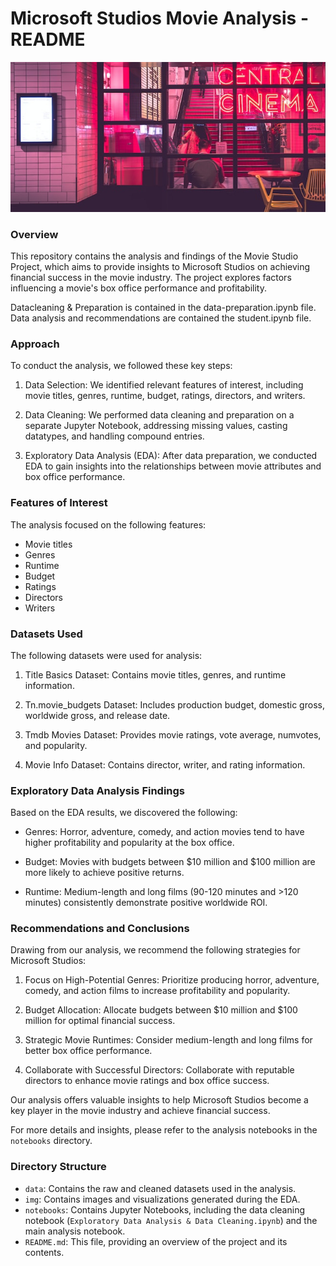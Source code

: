 # Microsoft Studios Movie Analysis - README

![Movie Analysis](./img/title_img.png)


### Overview

This repository contains the analysis and findings of the Movie Studio Project, which aims to provide insights to Microsoft Studios on achieving financial success in the movie industry. The project explores factors influencing a movie's box office performance and profitability.

Datacleaning & Preparation is contained in the data-preparation.ipynb file.
Data analysis and recommendations are contained the student.ipynb file.

### Approach

To conduct the analysis, we followed these key steps:

1. Data Selection: We identified relevant features of interest, including movie titles, genres, runtime, budget, ratings, directors, and writers.

2. Data Cleaning: We performed data cleaning and preparation on a separate Jupyter Notebook, addressing missing values, casting datatypes, and handling compound entries.

3. Exploratory Data Analysis (EDA): After data preparation, we conducted EDA to gain insights into the relationships between movie attributes and box office performance.

### Features of Interest

The analysis focused on the following features:

- Movie titles
- Genres
- Runtime
- Budget
- Ratings
- Directors
- Writers

### Datasets Used

The following datasets were used for analysis:

1. Title Basics Dataset: Contains movie titles, genres, and runtime information.

2. Tn.movie_budgets Dataset: Includes production budget, domestic gross, worldwide gross, and release date.

3. Tmdb Movies Dataset: Provides movie ratings, vote average, numvotes, and popularity.

4. Movie Info Dataset: Contains director, writer, and rating information.

### Exploratory Data Analysis Findings

Based on the EDA results, we discovered the following:

- Genres: Horror, adventure, comedy, and action movies tend to have higher profitability and popularity at the box office.

- Budget: Movies with budgets between $10 million and $100 million are more likely to achieve positive returns.

- Runtime: Medium-length and long films (90-120 minutes and >120 minutes) consistently demonstrate positive worldwide ROI.

### Recommendations and Conclusions

Drawing from our analysis, we recommend the following strategies for Microsoft Studios:

1. Focus on High-Potential Genres: Prioritize producing horror, adventure, comedy, and action films to increase profitability and popularity.

2. Budget Allocation: Allocate budgets between $10 million and $100 million for optimal financial success.

3. Strategic Movie Runtimes: Consider medium-length and long films for better box office performance.

4. Collaborate with Successful Directors: Collaborate with reputable directors to enhance movie ratings and box office success.

Our analysis offers valuable insights to help Microsoft Studios become a key player in the movie industry and achieve financial success.

For more details and insights, please refer to the analysis notebooks in the `notebooks` directory.

### Directory Structure

- `data`: Contains the raw and cleaned datasets used in the analysis.
- `img`: Contains images and visualizations generated during the EDA.
- `notebooks`: Contains Jupyter Notebooks, including the data cleaning notebook (`Exploratory Data Analysis & Data Cleaning.ipynb`) and the main analysis notebook.
- `README.md`: This file, providing an overview of the project and its contents.


